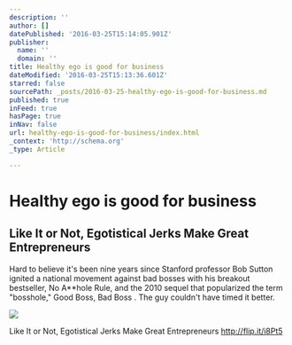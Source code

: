 ```yaml
---
description: ''
author: []
datePublished: '2016-03-25T15:14:05.901Z'
publisher:
  name: ''
  domain: ''
title: Healthy ego is good for business
dateModified: '2016-03-25T15:13:36.601Z'
starred: false
sourcePath: _posts/2016-03-25-healthy-ego-is-good-for-business.md
published: true
inFeed: true
hasPage: true
inNav: false
url: healthy-ego-is-good-for-business/index.html
_context: 'http://schema.org'
_type: Article

---
```

# Healthy ego is good for business

<article style=""><h1>Like It or Not, Egotistical Jerks Make Great Entrepreneurs</h1><p>Hard to believe it's been nine years since Stanford professor Bob Sutton ignited a national movement against bad bosses with his breakout bestseller, No A**hole Rule, and the 2010 sequel that popularized the term "bosshole," Good Boss, Bad Boss . The guy couldn't have timed it better.</p><img src="https://fortunedotcom.files.wordpress.com/2016/03/73212288.jpg?quality=80&amp;w=1024" /></article>

Like It or Not, Egotistical Jerks Make Great Entrepreneurs http://flip.it/i8Pt5